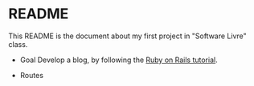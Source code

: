 # README

This README is the document about my first project in "Software Livre" class.

* Goal
Develop a blog, by following the [Ruby on Rails tutorial].

* Routes







[Ruby on Rails tutorial]: <https://guides.rubyonrails.org/getting_started.html>